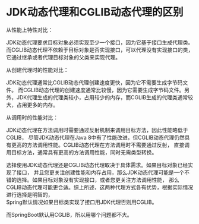# JDK动态代理和CGLIB动态代理的区别

从性能上特性对比：

JDK动态代理要求目标对象必须实现至少一个接口，因为它基于接口生成代理类。
而CGLIB动态代理不依赖于目标对象是否实现接口，可以代理没有实现接口的类，它通过继承或者代理目标对象的父类来实现代理。

从创建代理时的性能对比：

JDK动态代理通常比CGLIB动态代理创建速度更快，因为它不需要生成字节码文件。
而CGLIB动态代理的创建速度通常比较慢，因为它需要生成字节码文件。另外，JDK代理生成的代理类较小，占用较少的内存，而CGLIB生成的代理类通常较大，占用更多的内存。

从调用时的性能对比：

JDK动态代理在方法调用时需要通过反射机制来调用目标方法，因此性能略低于CGLIB，
尽管JDK动态代理在Java 8中有了性能改进，但CGLIB动态代理仍然具有更高的方法调用性能。CGLIB动态代理在方法调用时不需要通过反射，
直接调用目标方法，通常具有更高的方法调用性能，同时无需类型转换。

选择使用JDK动态代理还是CGLIB动态代理取决于具体需求。如果目标对象已经实现了接口，
并且您更关注创建性能和内存占用，那么JDK动态代理可能是一个不错的选择。如果目标对象没有实现接口，或者您更关注方法调用性能，
那么CGLIB动态代理可能更合适。综上所述，这两种代理方式各有优势，根据实际情况进行选择是明智的，  
Spring默认情况如果目标类实现了接口用JDK代理否则用CGLIB。  

而SpringBoot默认用CGLIB，所以用哪个问题都不大。



